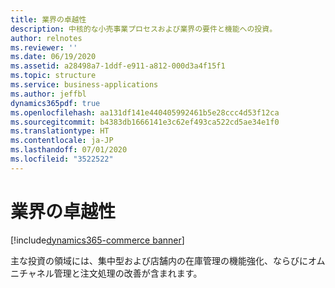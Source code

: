 ```yaml
---
title: 業界の卓越性
description: 中核的な小売事業プロセスおよび業界の要件と機能への投資。
author: relnotes
ms.reviewer: ''
ms.date: 06/19/2020
ms.assetid: a28498a7-1ddf-e911-a812-000d3a4f15f1
ms.topic: structure
ms.service: business-applications
ms.author: jeffbl
dynamics365pdf: true
ms.openlocfilehash: aa131df141e440405992461b5e28ccc4d53f12ca
ms.sourcegitcommit: b4383db1666141e3c62ef493ca522cd5ae34e1f0
ms.translationtype: HT
ms.contentlocale: ja-JP
ms.lasthandoff: 07/01/2020
ms.locfileid: "3522522"
---
```

# <a name="industry-excellence"></a>業界の卓越性

[!include[dynamics365-commerce banner](../includes/dynamics365-commerce.md)]

<!--structure start-->
主な投資の領域には、集中型および店舗内の在庫管理の機能強化、ならびにオムニチャネル管理と注文処理の改善が含まれます。
<!--structure end-->



